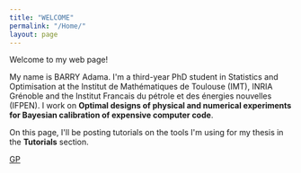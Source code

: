```yaml
---
title: "WELCOME"
permalink: "/Home/"
layout: page
---
```


Welcome to my web page!

My name is BARRY Adama. I'm a third-year PhD student in Statistics and Optimisation at the Institut de Mathématiques de Toulouse (IMT), 
INRIA Grénoble and the Institut Francais du pétrole et des énergies nouvelles (IFPEN). 
I work on **Optimal designs of physical and numerical experiments for Bayesian calibration of expensive computer code**.

On this page, I'll be posting tutorials on the tools I'm using for my thesis in the **Tutorials** section. 

[GP](GP.png)
